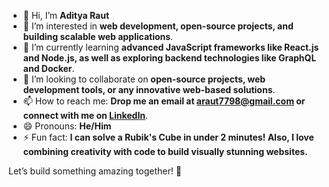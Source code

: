 - 👋 Hi, I’m **Aditya Raut**  
- 👀 I’m interested in **web development, open-source projects, and building scalable web applications**.  
- 🌱 I’m currently learning **advanced JavaScript frameworks like React.js and Node.js, as well as exploring backend technologies like GraphQL and Docker**.  
- 💞️ I’m looking to collaborate on **open-source projects, web development tools, or any innovative web-based solutions**.  
- 📫 How to reach me: **Drop me an email at araut7798@gmail.com or connect with me on [LinkedIn](https://www.linkedin.com/in/aditya1_raut)**.  
- 😄 Pronouns: **He/Him**  
- ⚡ Fun fact: **I can solve a Rubik's Cube in under 2 minutes! Also, I love combining creativity with code to build visually stunning websites.**  

Let’s build something amazing together! 🚀
<!---
adity1raut/adity1raut is a ✨ special ✨ repository because its `README.md` (this file) appears on your GitHub profile.
You can click the Preview link to take a look at your changes.
--->
